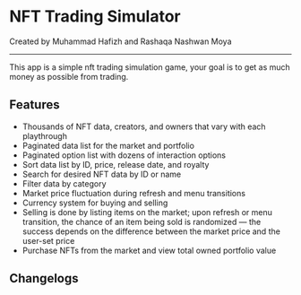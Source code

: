 # NFT Trading Simulator
Created by Muhammad Hafizh and Rashaqa Nashwan Moya
___
This app is a simple nft trading simulation game, your goal is to get as much money as possible from trading.

## Features
- Thousands of NFT data, creators, and owners that vary with each playthrough
- Paginated data list for the market and portfolio
- Paginated option list with dozens of interaction options
- Sort data list by ID, price, release date, and royalty
- Search for desired NFT data by ID or name
- Filter data by category
- Market price fluctuation during refresh and menu transitions
- Currency system for buying and selling
- Selling is done by listing items on the market; upon refresh or menu transition, the chance of an item being sold is randomized — the success depends on the difference between the market price and the user-set price
- Purchase NFTs from the market and view total owned portfolio value

## Changelogs

